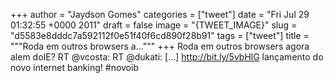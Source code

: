 
+++
author = "Jaydson Gomes"
categories = ["tweet"]
date = "Fri Jul 29 01:32:55 +0000 2011"
draft = false
image = "{TWEET_IMAGE}"
slug = "d5583e8dddc7a592112f0e51f40f6cd890f28b91"
tags = ["tweet"]
title = """Roda em outros browsers a..."""
+++
Roda em outros browsers agora alem doIE? RT @vcosta: RT @dukati: [...] http://bit.ly/5vbHlG lançamento do novo internet banking! #novoib
